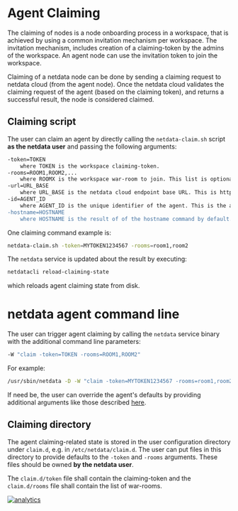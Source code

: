 # Agent Claiming

The claiming of nodes is a node onboarding process in a workspace, that is achieved by using a common invitation
mechanism per workspace. The invitation mechanism, includes creation of a claiming-token by the admins of the workspace.
An agent node can use the invitation token to join the workspace.

Claiming of a netdata node can be done by sending a claiming request to netdata cloud (from the agent node). Once the
netdata cloud validates the claiming request of the agent (based on the claiming token), and returns a successful
result, the node is considered claimed.

## Claiming script

The user can claim an agent by directly calling the `netdata-claim.sh` script **as the netdata user** and passing the
following arguments:

```sh
-token=TOKEN
    where TOKEN is the workspace claiming-token.
-rooms=ROOM1,ROOM2,...
    where ROOMX is the workspace war-room to join. This list is optional.
-url=URL_BASE
    where URL_BASE is the netdata cloud endpoint base URL. This is https://netdata.cloud by default.
-id=AGENT_ID
    where AGENT_ID is the unique identifier of the agent. This is the agent's MACHINE_GUID by default.
-hostname=HOSTNAME
    where HOSTNAME is the result of of the hostname command by default.
```
One claiming command example is:
```sh
netdata-claim.sh -token=MYTOKEN1234567 -rooms=room1,room2
```

The `netdata` service is updated about the result by executing:
```sh
netdatacli reload-claiming-state
```
which reloads agent claiming state from disk.

# netdata agent command line

The user can trigger agent claiming by calling the `netdata` service binary with the additional command line parameters:
```sh
-W "claim -token=TOKEN -rooms=ROOM1,ROOM2"
```
For example:
```sh
/usr/sbin/netdata -D -W "claim -token=MYTOKEN1234567 -rooms=room1,room2"
```

If need be, the user can override the agent's defaults by providing additional arguments like those described
[here](#Claiming-script).

## Claiming directory

The agent claiming-related state is stored in the user configuration directory under `claim.d`, e.g. in
`/etc/netdata/claim.d`. The user can put files in this directory to provide defaults to the `-token` and `-rooms`
arguments. These files should be owned **by the netdata user**.

The `claim.d/token` file shall contain the claiming-token and the `claim.d/rooms` file shall contain the list of 
war-rooms. 

[![analytics](https://www.google-analytics.com/collect?v=1&aip=1&t=pageview&_s=1&ds=github&dr=https%3A%2F%2Fgithub.com%2Fnetdata%2Fnetdata&dl=https%3A%2F%2Fmy-netdata.io%2Fgithub%2Fclaim%2FREADME&_u=MAC~&cid=5792dfd7-8dc4-476b-af31-da2fdb9f93d2&tid=UA-64295674-3)](<>)
